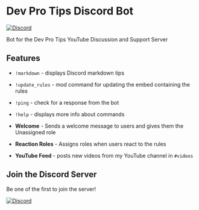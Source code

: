 # Dev Pro Tips Discord Bot

[![Discord](https://img.shields.io/discord/819650821314052106?color=7289DA&logo=discord&logoColor=white)](https://discord.gg/fPrdqh3Zfu "Dev Pro Tips Discussion & Support Server")


Bot for the Dev Pro Tips YouTube Discussion and Support Server

## Features

* `!markdown` - displays Discord markdown tips

* `!update_rules` - mod command for updating the embed containing the rules

* `!ping` - check for a response from the bot

* `!help` - displays more info about commands

* **Welcome** - Sends a welcome message to users and gives them the Unassigned role

* **Reaction Roles** - Assigns roles when users react to the rules

* **YouTube Feed** - posts new videos from my YouTube channel in `#videos`

## Join the Discord Server

Be one of the first to join the server!

[![Discord](https://img.shields.io/discord/819650821314052106?color=%23738BD7&label=&logo=discord&logoColor=white&style=for-the-badge)](https://discord.gg/fPrdqh3Zfu)